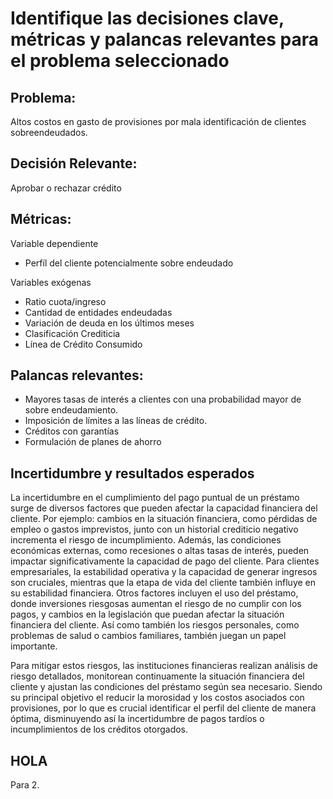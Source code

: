 # Identifique las decisiones clave, métricas y palancas relevantes para el problema seleccionado 

## Problema:
 Altos costos en gasto de provisiones por mala identificación de clientes sobreendeudados.
		

## Decisión Relevante:
Aprobar o rechazar crédito

## Métricas:
 Variable dependiente 
* Perfíl del cliente potencialmente sobre endeudado
	
Variables exógenas
* Ratio cuota/ingreso
* Cantidad de entidades endeudadas
* Variación de deuda en los últimos meses
* Clasificación Crediticia
* Línea de Crédito Consumido

## Palancas relevantes:
* Mayores tasas de interés a clientes con una probabilidad mayor de sobre endeudamiento.
* Imposición de límites a las líneas de crédito.
* Créditos con garantías
* Formulación de planes de ahorro 

## Incertidumbre y resultados esperados 
La incertidumbre en el cumplimiento del pago puntual de un préstamo surge de diversos factores que pueden afectar la capacidad financiera del cliente. Por ejemplo: cambios en la situación financiera, como pérdidas de empleo o gastos imprevistos, junto con un historial crediticio negativo incrementa el riesgo de incumplimiento. Además, las condiciones económicas externas, como recesiones o altas tasas de interés, pueden impactar significativamente la capacidad de pago del cliente. Para clientes empresariales, la estabilidad operativa y la capacidad de generar ingresos son cruciales, mientras que la etapa de vida del cliente también influye en su estabilidad financiera. Otros factores incluyen el uso del préstamo, donde inversiones riesgosas aumentan el riesgo de no cumplir con los pagos, y cambios en la legislación que puedan afectar la situación financiera del cliente. Así como también los riesgos personales, como problemas de salud o cambios familiares, también juegan un papel importante. 

Para mitigar estos riesgos, las instituciones financieras realizan análisis de riesgo detallados, monitorean continuamente la situación financiera del cliente y ajustan las condiciones del préstamo según sea necesario. Siendo su principal objetivo el reducir la morosidad y los costos asociados con provisiones, por lo que es crucial identificar el perfil del cliente de manera óptima, disminuyendo así la incertidumbre de pagos tardíos o incumplimientos de los créditos otorgados.


## HOLA
Para 2.
